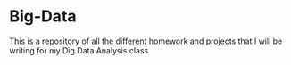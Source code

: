 # Big-Data
This is a repository of all the different homework and projects that I will be writing for my Dig Data Analysis class
